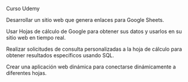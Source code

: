 Curso Udemy

Desarrollar un sitio web que genera enlaces para Google Sheets.

Usar Hojas de cálculo de Google para obtener sus datos y usarlos en su sitio web en tiempo real.

Realizar solicitudes de consulta personalizadas a la hoja de cálculo para obtener resultados específicos usando SQL.

Crear una aplicación web dinámica para conectarse dinámicamente a diferentes hojas.